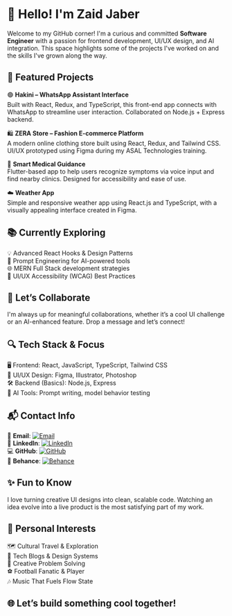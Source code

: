 # 👋 Hello! I'm Zaid Jaber

Welcome to my GitHub corner! I'm a curious and committed **Software Engineer** with a passion for frontend development, UI/UX design, and AI integration. This space highlights some of the projects I've worked on and the skills I've grown along the way.



## 🚀 Featured Projects

🟢 **Hakini – WhatsApp Assistant Interface**  
Built with React, Redux, and TypeScript, this front-end app connects with WhatsApp to streamline user interaction. Collaborated on Node.js + Express backend.

🛍️ **ZERA Store – Fashion E-commerce Platform**  
A modern online clothing store built using React, Redux, and Tailwind CSS. UI/UX prototyped using Figma during my ASAL Technologies training.

🧠 **Smart Medical Guidance**  
Flutter-based app to help users recognize symptoms via voice input and find nearby clinics. Designed for accessibility and ease of use.

☁️ **Weather App**  
Simple and responsive weather app using React.js and TypeScript, with a visually appealing interface created in Figma.



## 📚 Currently Exploring

💡 Advanced React Hooks & Design Patterns  
🧪 Prompt Engineering for AI-powered tools  
🌐 MERN Full Stack development strategies  
🎨 UI/UX Accessibility (WCAG) Best Practices  



## 🤝 Let’s Collaborate

I'm always up for meaningful collaborations, whether it’s a cool UI challenge or an AI-enhanced feature. Drop a message and let’s connect!



## 🔍 Tech Stack & Focus

🖥️ Frontend: React, JavaScript, TypeScript, Tailwind CSS  
🎨 UI/UX Design: Figma, Illustrator, Photoshop  
🛠️ Backend (Basics): Node.js, Express  
🧠 AI Tools: Prompt writing, model behavior testing  



## 📬 Contact Info

📧 **Email**: [![Email](https://img.shields.io/badge/Email-Send-lightgrey?logo=gmail)](mailto:zaidjaber105@gmail.com)  
🔗 **LinkedIn**: [![LinkedIn](https://img.shields.io/badge/LinkedIn-Connect-blue?logo=linkedin)](https://linkedin.com/in/zaidjaber13)  
💻 **GitHub**: [![GitHub](https://img.shields.io/badge/GitHub-Visit-black?logo=github)](https://github.com/ZaidJaber1)  
🎨 **Behance**: [![Behance](https://img.shields.io/badge/Behance-Portfolio-blue?logo=behance)](https://www.behance.net/zaidjaber4)




## ✨ Fun to Know

I love turning creative UI designs into clean, scalable code. Watching an idea evolve into a live product is the most satisfying part of my work.



## 🌟 Personal Interests

🗺️ Cultural Travel & Exploration  
📖 Tech Blogs & Design Systems  
🧩 Creative Problem Solving  
⚽ Football Fanatic & Player  
🎶 Music That Fuels Flow State  


## 🌐 Let’s build something cool together!
